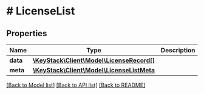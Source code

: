# # LicenseList

## Properties

Name | Type | Description | Notes
------------ | ------------- | ------------- | -------------
**data** | [**\KeyStack\Client\Model\LicenseRecord[]**](LicenseRecord.md) |  |
**meta** | [**\KeyStack\Client\Model\LicenseListMeta**](LicenseListMeta.md) |  |

[[Back to Model list]](../../README.md#models) [[Back to API list]](../../README.md#endpoints) [[Back to README]](../../README.md)
